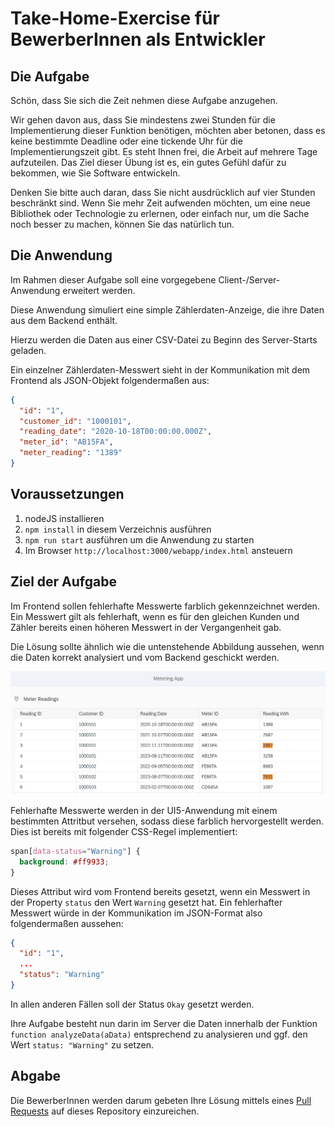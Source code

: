 # Take-Home-Exercise für BewerberInnen als Entwickler

## Die Aufgabe
Schön, dass Sie sich die Zeit nehmen diese Aufgabe anzugehen.

Wir gehen davon aus, dass Sie mindestens zwei Stunden für die Implementierung dieser Funktion benötigen, möchten aber betonen, dass es keine bestimmte Deadline oder eine tickende Uhr für die Implementierungszeit gibt. Es steht Ihnen frei, die Arbeit auf mehrere Tage aufzuteilen. Das Ziel dieser Übung ist es, ein gutes Gefühl dafür zu bekommen, wie Sie Software entwickeln.

Denken Sie bitte auch daran, dass Sie nicht ausdrücklich auf vier Stunden beschränkt sind. Wenn Sie mehr Zeit aufwenden möchten, um eine neue Bibliothek oder Technologie zu erlernen, oder einfach nur, um die Sache noch besser zu machen, können Sie das natürlich tun.

## Die Anwendung

Im Rahmen dieser Aufgabe soll eine vorgegebene Client-/Server-Anwendung erweitert werden.

Diese Anwendung simuliert eine simple Zählerdaten-Anzeige, die ihre Daten aus dem Backend enthält.

Hierzu werden die Daten aus einer CSV-Datei zu Beginn des Server-Starts geladen.

Ein einzelner Zählerdaten-Messwert sieht in der Kommunikation mit dem Frontend als JSON-Objekt folgendermaßen aus:

```json
{
  "id": "1",
  "customer_id": "1000101",
  "reading_date": "2020-10-18T00:00:00.000Z",
  "meter_id": "AB15FA",
  "meter_reading": "1389"
}
```

## Voraussetzungen

1. nodeJS installieren
2. `npm install` in diesem Verzeichnis ausführen
3. `npm run start` ausführen um die Anwendung zu starten
4. Im Browser `http://localhost:3000/webapp/index.html` ansteuern

## Ziel der Aufgabe

Im Frontend sollen fehlerhafte Messwerte farblich gekennzeichnet werden. Ein Messwert gilt als fehlerhaft, wenn es für den gleichen Kunden und Zähler bereits einen höheren Messwert in der Vergangenheit gab.

Die Lösung sollte ähnlich wie die untenstehende Abbildung aussehen, wenn die Daten korrekt analysiert und vom Backend geschickt werden.

![Lösung](solution.png)

Fehlerhafte Messwerte werden in der UI5-Anwendung mit einem bestimmten Attritbut versehen, sodass diese farblich hervorgestellt werden. Dies ist bereits mit folgender CSS-Regel implementiert:

```css
span[data-status="Warning"] {
  background: #ff9933;
}
```

Dieses Attribut wird vom Frontend bereits gesetzt, wenn ein Messwert in der Property `status` den Wert `Warning` gesetzt hat. Ein fehlerhafter Messwert würde in der Kommunikation im JSON-Format also folgendermaßen aussehen:

```json
{
  "id": "1",
  ...
  "status": "Warning"
}
```

In allen anderen Fällen soll der Status `Okay` gesetzt werden.

Ihre Aufgabe besteht nun darin im Server die Daten innerhalb der Funktion `function analyzeData(aData)` entsprechend zu analysieren und ggf. den Wert `status: "Warning"` zu setzen.

## Abgabe

Die BewerberInnen werden darum gebeten Ihre Lösung mittels eines [Pull Requests](https://github.com/fabiantschirschnitz/take_home_exercise/compare) auf dieses Repository einzureichen.
